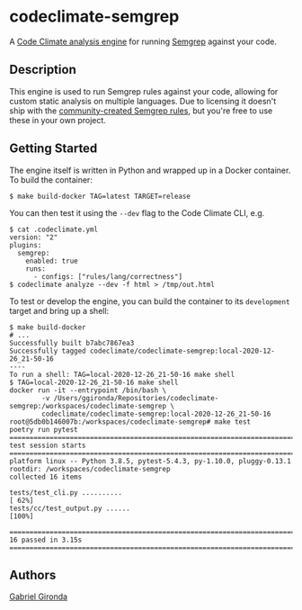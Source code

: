 # codeclimate-semgrep

A [Code Climate analysis engine](https://docs.codeclimate.com/docs/building-a-code-climate-engine)
for running [Semgrep](https://semgrep.dev) against your code.

## Description

This engine is used to run Semgrep rules against your code, allowing for custom
static analysis on multiple languages. Due to licensing it doesn't ship with the
[community-created Semgrep rules](https://github.com/returntocorp/semgrep-rules),
but you're free to use these in your own project.

## Getting Started

The engine itself is written in Python and wrapped up in a Docker container. To
build the container:

```
$ make build-docker TAG=latest TARGET=release
```

You can then test it using the `--dev` flag to the Code Climate CLI, e.g.

```
$ cat .codeclimate.yml
version: "2"
plugins:
  semgrep:
    enabled: true
    runs:
      - configs: ["rules/lang/correctness"]
$ codeclimate analyze --dev -f html > /tmp/out.html
```

To test or develop the engine, you can build the container to its `development`
target and bring up a shell:

```
$ make build-docker
# ...
Successfully built b7abc7867ea3
Successfully tagged codeclimate/codeclimate-semgrep:local-2020-12-26_21-50-16
----
To run a shell: TAG=local-2020-12-26_21-50-16 make shell
$ TAG=local-2020-12-26_21-50-16 make shell
docker run -it --entrypoint /bin/bash \
		-v /Users/ggironda/Repositories/codeclimate-semgrep:/workspaces/codeclimate-semgrep \
		codeclimate/codeclimate-semgrep:local-2020-12-26_21-50-16
root@5db0b146007b:/workspaces/codeclimate-semgrep# make test
poetry run pytest
============================================================================================= test session starts ==============================================================================================
platform linux -- Python 3.8.5, pytest-5.4.3, py-1.10.0, pluggy-0.13.1
rootdir: /workspaces/codeclimate-semgrep
collected 16 items

tests/test_cli.py ..........                                                                                                                                                                             [ 62%]
tests/cc/test_output.py ......                                                                                                                                                                           [100%]

============================================================================================== 16 passed in 3.15s ==============================================================================================
```

## Authors

[Gabriel Gironda](mailto:gabriel@gironda.org)
